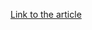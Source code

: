 [Link to the article](https://blog.trendmicro.com/trendlabs-security-intelligence/new-killdisk-variant-hits-financial-organizations-in-latin-america/)
